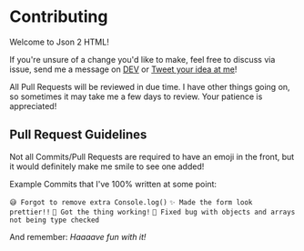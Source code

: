 # Contributing

Welcome to Json 2 HTML!

If you're unsure of a change you'd like to make, feel free to discuss via issue, send me a message on [DEV](https://dev.to/tvanblargan) or [Tweet your idea at me](https://twitter.com/PichuPlayer)!

All Pull Requests will be reviewed in due time. I have other things going on, so sometimes it may take me a few days to review. Your patience is appreciated!

## Pull Request Guidelines

Not all Commits/Pull Requests are required to have an emoji in the front, but it would definitely make me smile to see one added!

Example Commits that I've 100% written at some point:

`😅 Forgot to remove extra Console.log()`
`✨ Made the form look prettier!!`
`🎉 Got the thing working!`
`🐛 Fixed bug with objects and arrays not being type checked`

And remember: _Haaaave fun with it!_
